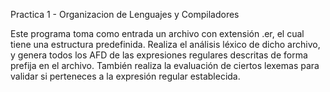 
Practica 1 - Organizacion de Lenguajes y Compiladores

Este programa toma como entrada un archivo con extensión .er, el cual tiene una estructura predefinida. 
Realiza el análisis léxico de dicho archivo, y genera todos los AFD de las expresiones regulares descritas de forma prefija en el archivo.
También realiza la evaluación de ciertos lexemas para validar si perteneces a la expresión regular establecida.
